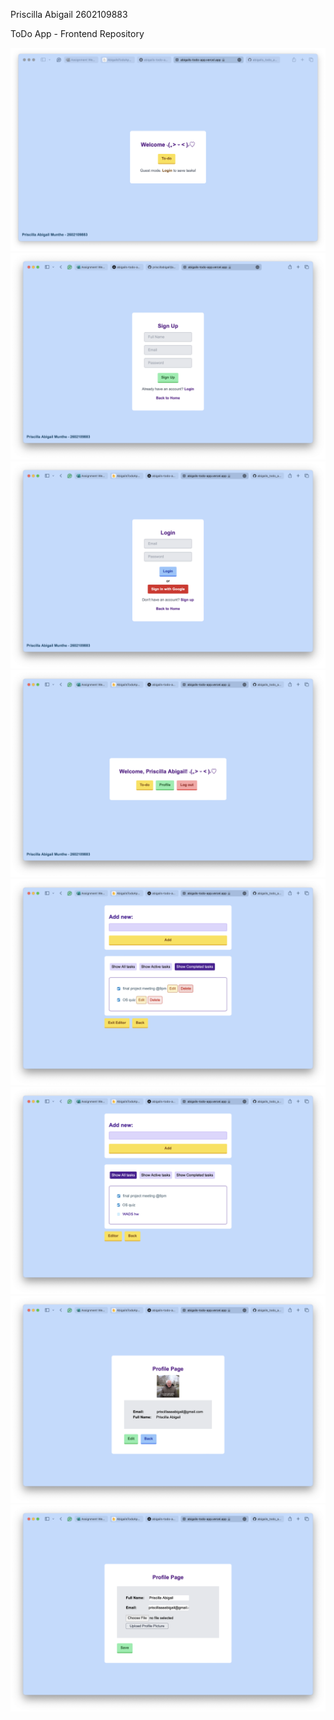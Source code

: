 Priscilla Abigail 2602109883

ToDo App - Frontend Repository

![](/assets/1.png)
![](assets/8.png)
![](/assets/2.png)
![](/assets/3.png)
![](/assets/4.png)
![](assets/7.png)
![](assets/5.png)
![](assets/6.png)
